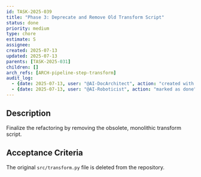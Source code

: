 ```yaml
---
id: TASK-2025-039
title: "Phase 3: Deprecate and Remove Old Transform Script"
status: done
priority: medium
type: chore
estimate: S
assignee: 
created: 2025-07-13
updated: 2025-07-13
parents: [TASK-2025-031]
children: []
arch_refs: [ARCH-pipeline-step-transform]
audit_log:
  - {date: 2025-07-13, user: "@AI-DocArchitect", action: "created with status backlog"}
  - {date: 2025-07-13, user: "@AI-Roboticist", action: "marked as done"}
---
```

## Description
Finalize the refactoring by removing the obsolete, monolithic transform script.

## Acceptance Criteria
The original `src/transform.py` file is deleted from the repository. 
